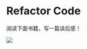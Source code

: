 # Refactor Code

阅读下面书籍，写一篇读后感！



![](http://ww1.sinaimg.cn/large/af4e9f79ly1g1qpw2n3exj20e60ic40k.jpg)